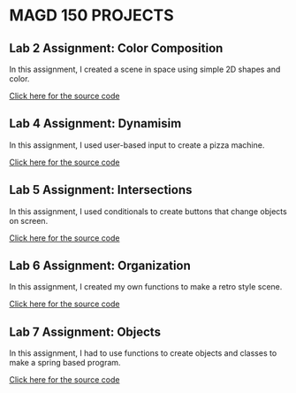 # MAGD 150 PROJECTS

## Lab 2 Assignment: Color Composition

In this assignment, I created a scene in space using simple 2D shapes and color.

[Click here for the source code](https://github.com/Jkloeung/MAGD-150-Projects/blob/gh-pages/s22magd150lab02_Kloeung/sketch.js)

## Lab 4 Assignment: Dynamisim

In this assignment, I used user-based input to create a pizza machine.

[Click here for the source code](https://github.com/Jkloeung/MAGD-150-Projects/blob/gh-pages/s22magd150lab04_Kloeung/sketch.js)

## Lab 5 Assignment: Intersections

In this assignment, I used conditionals to create buttons that change objects on screen.

[Click here for the source code](https://github.com/Jkloeung/MAGD-150-Projects/blob/gh-pages/s22magd150lab05_kloeung/sketch.js)

## Lab 6 Assignment: Organization

In this assignment, I created my own functions to make a retro style scene.

[Click here for the source code](https://github.com/Jkloeung/MAGD-150-Projects/blob/gh-pages/s22magd150lab06_Kloeung/sketch.js)

## Lab 7 Assignment: Objects

In this assignment, I had to use functions to create objects and classes to make a spring based program.

[Click here for the source code](https://github.com/Jkloeung/MAGD-150-Projects/blob/gh-pages/s22magd150lab07_Kloeung/sketch.js)
